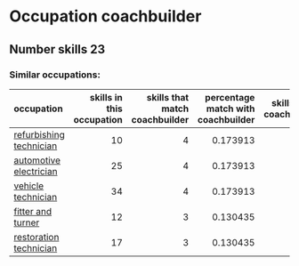 # Occupation coachbuilder
## Number skills 23
### Similar occupations:
| occupation                                            |   skills in this occupation |   skills that match coachbuilder |   percentage match with coachbuilder |   skills not in coachbuilder |
|:------------------------------------------------------|----------------------------:|---------------------------------:|-------------------------------------:|-----------------------------:|
| [refurbishing technician](refurbishing_technician.md) |                          10 |                                4 |                             0.173913 |                            6 |
| [automotive electrician](automotive_electrician.md)   |                          25 |                                4 |                             0.173913 |                           21 |
| [vehicle technician](vehicle_technician.md)           |                          34 |                                4 |                             0.173913 |                           30 |
| [fitter and turner](fitter_and_turner.md)             |                          12 |                                3 |                             0.130435 |                            9 |
| [restoration technician](restoration_technician.md)   |                          17 |                                3 |                             0.130435 |                           14 |
